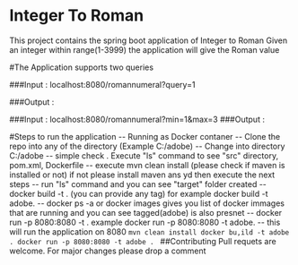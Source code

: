 # Integer To Roman 
This project contains the spring boot application of Integer to Roman 
Given an integer within range(1-3999) the application will give the Roman value 


#The Application supports two queries 

###Input : localhost:8080/romannumeral?query=1

###Output :


###Input : localhost:8080/romannumeral?min=1&max=3
###Output :



#Steps to run the application 
-- Running as Docker contaner 
        -- Clone the repo into any of the directory (Example C:/adobe)
        -- Change into directory C:/adobe
        -- simple check . Execute "ls" command to see "src" directory, pom.xml, Dockerfile
        --  execute mvn clean install (please check if maven is installed or not) if not please install maven ans yd then execute the next steps
        -- run "ls" command and you can see "target" folder created
        -- docker build -t <tagname> . (you can provide any tag) for example docker build -t adobe.
        -- docker ps -a  or docker images gives you list of docker immages that are running and you can see tagged(adobe) is also presnet
        -- docker run -p 8080:8080 -t <tagname> . example docker run -p 8080:8080 -t adobe.
        -- this will run the application on 8080
        ```mvn clean install
           docker bu,ild -t adobe .
           docker run -p 8080:8080 -t adobe .
        ```
##Contributing
Pull requets are welcome. For major changes please drop a comment 


